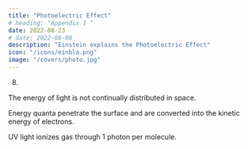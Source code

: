 ```yaml
---
title: "Photoelectric Effect"
# heading: "Appendix 1 "
date: 2022-08-23
# date: 2022-08-08
description: "Einstein explains the Photoelectric Effect"
icon: "/icons/einbla.png"
image: "/covers/photo.jpg"
---
```



8.

The energy of light is not continually distributed in space. 

Energy quanta penetrate the surface and are converted into the kinetic energy of electrons. 


UV light ionizes gas through 1 photon per molecule. 

